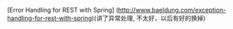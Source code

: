 
[Error Handling for REST with Spring]
(http://www.baeldung.com/exception-handling-for-rest-with-spring)(讲了异常处理, 不太好，以后有好的换掉)
